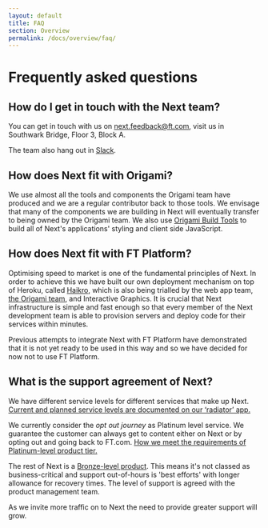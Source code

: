 ```yaml
---
layout: default
title: FAQ 
section: Overview
permalink: /docs/overview/faq/
---
```


# Frequently asked questions

## How do I get in touch with the Next team?

You can get in touch with us on
[next.feedback@ft.com](mailto:next.feedback@ft.com), visit us in Southwark
Bridge, Floor 3, Block A.

The team also hang out in
[Slack](https://financialtimes.slack.com/messages/ft-next/).

## How does Next fit with Origami?

We use almost all the tools and components the Origami team have produced and
we are a regular contributor back to those tools.  We envisage that many of the
components we are building in Next will eventually transfer to being owned by
the Origami team.  We also use [Origami Build
Tools](https://github.com/Financial-Times/origami-build-tools) to build all of
Next's applications' styling and client side JavaScript.

## How does Next fit with FT Platform?

Optimising speed to market is one of the fundamental principles of Next.  In
order to achieve this we have built our own deployment mechanism on top of
Heroku, called [Haikro](https://github.com/matthew-andrews/haikro), which is
also being trialled by the web app team, [the Origami
team](https://twitter.com/SamuelGiles_/status/558635929133666305), and
Interactive Graphics.  It is crucial that Next infrastructure is simple and
fast enough so that every member of the Next development team is able to
provision servers and deploy code for their services within minutes.

Previous attempts to integrate Next with FT Platform have demonstrated that it
is not yet ready to be used in this way and so we have decided for now not to
use FT Platform.

## What is the support agreement of Next?

We have different service levels for different services that make up Next.  [Current and planned service levels are documented on our ‘radiator’ app.](http://next-radiator.ft.com/apps)

We currently consider the *opt out journey* as Platinum level service.  We guarantee the customer can always get to content either on Next or by opting out and going back to FT.com.  [How we meet the requirements of Platinum-level product tier.](https://docs.google.com/spreadsheets/d/1R2cm_MkcLKe6ceoIiFYfnkbE-gXjNMs9JTbvUXbSrs0)

The rest of Next is a [Bronze-level product](https://docs.google.com/spreadsheets/d/1R2cm_MkcLKe6ceoIiFYfnkbE-gXjNMs9JTbvUXbSrs0). This means it's not classed as business-critical and support out-of-hours is 'best efforts' with longer allowance for recovery times. The level of support is agreed with the product management team.

As we invite more traffic on to Next the need to provide greater support will grow.
